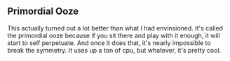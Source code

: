 ## Primordial Ooze

This actually turned out a lot better than what I had envinsioned.
It's called the primordial ooze because if you sit there and play
with it enough, it will start to self perpetuate. And once it does
that, it's nearly impossible to break the symmetry. It uses up a ton of cpu, but whatever, it's pretty cool.
